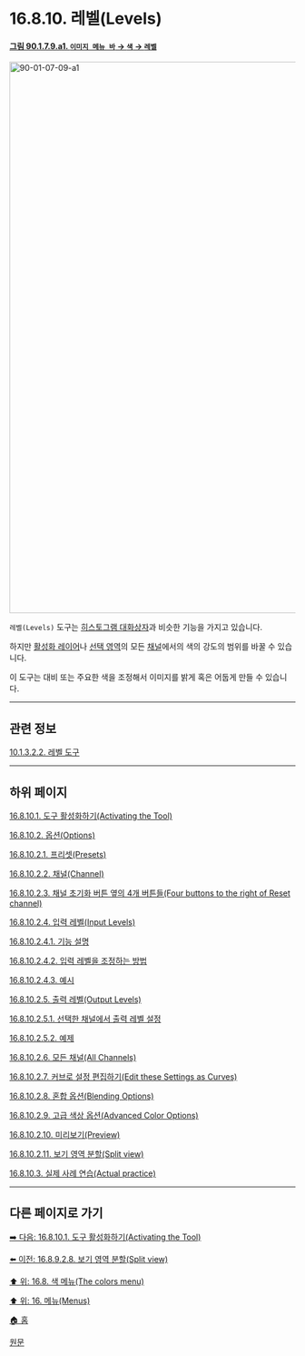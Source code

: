 # 16.8.10. 레벨(Levels)

<a id="90-01-07-09-a1"></a>

#### [그림 90.1.7.9.a1. `이미지 메뉴 바` → `색` → `레벨`](./90-01-07-09-levels.md#90-01-07-09-a1)
<img width="916" height="970" alt="90-01-07-09-a1" src="https://github.com/user-attachments/assets/67bf07ba-763c-4e47-919b-a6c0c44088a3" />

`레벨(Levels)` 도구는 [히스토그램 대화상자](./15-02-05-00-histogram-dialog.md)과 비슷한 기능을 가지고 있습니다.

하지만 [활성화 레이어](./19-glossaryx-active_layer.md)나 [선택 영역](./19-glossaryx-selection.md)의 모든 [채널](./19-glossaryx-channel.md)에서의 색의 강도의 범위를 바꿀 수 있습니다.

이 도구는 대비 또는 주요한 색을 조정해서 이미지를 밝게 혹은 어둡게 만들 수 있습니다.

***

## 관련 정보

[10.1.3.2.2. 레벨 도구](./10-01-03-02-02-level.md)

***

## 하위 페이지

[16.8.10.1. 도구 활성화하기(Activating the Tool)](./16-08-10-01-activating_the_tool.md)

[16.8.10.2. 옵션(Options)](./16-08-10-02-00-options.md)

[16.8.10.2.1. 프리셋(Presets)](./16-08-10-02-01-presets.md)

[16.8.10.2.2. 채널(Channel)](./16-08-10-02-02-channel.md)

[16.8.10.2.3. 채널 초기화 버튼 옆의 4개 버튼들(Four buttons to the right of Reset channel)](./16-08-10-02-03-four_buttons_to_the_right_of_reset_channel.md)

[16.8.10.2.4. 입력 레벨(Input Levels)](./16-08-10-02-04-00-input_levels.md)

[16.8.10.2.4.1. 기능 설명](./16-08-10-02-04-01-description.md)

[16.8.10.2.4.2. 입력 레벨을 조정하는 방법](./16-08-10-02-04-02-adjust_input_level.md)

[16.8.10.2.4.3. 예시](./16-08-10-02-04-03-example.md)

[16.8.10.2.5. 출력 레벨(Output Levels)](./16-08-10-02-05-00-output_levels.md)

[16.8.10.2.5.1. 선택한 채널에서 출력 레벨 설정](./16-08-10-02-05-01-working_with_channel.md)

[16.8.10.2.5.2. 예제](./16-08-10-02-05-02-example.md)

[16.8.10.2.6. 모든 채널(All Channels)](./16-08-10-02-06-all_channels.md)

[16.8.10.2.7. 커브로 설정 편집하기(Edit these Settings as Curves)](./16-08-10-02-07-edit_these_settings_as_curves.md)

[16.8.10.2.8. 혼합 옵션(Blending Options)](./16-08-10-02-08-blending_options.md)

[16.8.10.2.9. 고급 색상 옵션(Advanced Color Options)](./16-08-10-02-09-advanced_color_options.md)

[16.8.10.2.10. 미리보기(Preview)](./16-08-10-02-10-preview.md)

[16.8.10.2.11. 보기 영역 분할(Split view)](./16-08-10-02-11-split_view.md)

[16.8.10.3. 실제 사례 연습(Actual practice)](./16-08-10-03-actual_practice.md)

***

## 다른 페이지로 가기

[➡️ 다음: 16.8.10.1. 도구 활성화하기(Activating the Tool)](./16-08-10-01-activating_the_tool.md)

[⬅️ 이전: 16.8.9.2.8. 보기 영역 분할(Split view)](./16-08-09-02-08-split_view.md)

[⬆️ 위: 16.8. 색 메뉴(The colors menu)](./16-08-00-the-colors-menu.md)

[⬆️ 위: 16. 메뉴(Menus)](./16-00-menus.md)

[🏠 홈](./00-home.md)

[원문](https://docs.gimp.org/2.10/ko/gimp-tool-levels.html)
